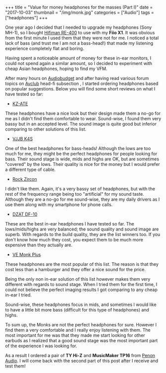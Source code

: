 +++
title = "Value for money headphones for the masses (Part I)"
date = "2017-10-03"
thumbnail = "/img/monk.jpg"
categories = ["Audio"]
tags = ["headphones"]
+++

One year ago I decided that I needed to upgrade my headphones (Sony MH-1), so I bought [Hifiman RE-400](http://www.hifiman.com/products/detail/113) to use with my **Fiio X1**. It was obvious from the first minute I used them that they were not for me. I noticed a total lack of bass (and trust me I am not a bass-head!) that made my listening experience completely flat and boring.

Having spent a noticeable amount of money for these in-ear monitors, I could not spend again a similar amount, so I decided to experiment with cheap Asian headphones, hoping to find my VFM.

After many hours on [Audiobudget](https://audiobudget.com/) and after having read various forum topics on [Avclub](http://avclub.gr) head-fi subsection , I started ordering headphones based on popular suggestions. Below you will find some short reviews on what I have tested so far:

- [KZ-ATE](https://audiobudget.com/product/KZ/ATE) 

These headphones have a nice look but their design made them a no-go for me as I didn't find them comfortable to wear.
Sound-wise, I found them very bassy but in an accepted level. The sound image is quite good but inferior comparing to other solutions of this list.

- [VJJB K4S](https://audiobudget.com/product/VJJB/K4S) 

One of the best headphones for bass-heads! Although the lows are too much for me, they might be the perfect headphones for people looking for bass. Their sound stage is wide, mids and highs are OK, but are sometimes "covered" by the lows.
Their quality is nice for the money but I would prefer a different type of cable.

- [Rock Zircon](https://audiobudget.com/product/ROCK/Zircon) 

I didn't like them. Again, it's a very bassy set of headphones, but with the rest of the frequency range being too "artificial" for my sound taste. Although they are a no-go for me sound-wise, they are my daily drivers as I use them along with my smartphone for phone calls.

- [DZAT DF-10](https://audiobudget.com/product/DZAT/DF-10) 

These are the best in-ear headphones I have tested so far. The lows/mids/highs are very balanced; the sound quality and sound image are superb. With regards to the build quality, they are the list winners too. If you don't know how much they cost, you expect them to be much more expensive than they actually are.

- [VE Monk Plus](https://audiobudget.com/product/VE/MonkPlus) 

These headphones are the most popular of this list. The reason is that they cost less than a hamburger and they offer a nice sound for the price.

Being the only non in-ear solution of this list however makes them very different with regards to sound stage. When I tried them for the first time, I could not believe the perfect imaging results I got comparing to any cheap in-ear I tried.

Sound-wise, these headphones focus in mids, and sometimes I would like to have a little bit more bass (difficult for this type of headphones) and highs.

To sum up, the Monks are not the perfect headphones for sure. However I find them a very comfortable and I really enjoy listening with them. The most important for me was that they made me start looking for other earbuds as I realized that a good sound stage was the most important part of the experience I was looking for.

As a result I ordered a pair of **TY Hi-Z** and **MusicMaker TP16** from [Penon Audio](https://penonaudio.com). I will come back with the second part of this post after I receive and test them!